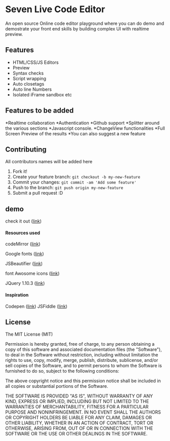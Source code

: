 # Seven Live Code Editor

An open source Online code editor playground where you can do  demo and demostrate your front end skills by building complex UI with realtime preview.

## Features

* HTML/CSS/JS Editors
* Preview
* Syntax checks
* Script wrapping
* Auto closetags
* Auto line Numbers
* Isolated iFrame sandbox etc

## Features to be added 
*Realtime collaboration
*Authentication
*Github support
*Splitter around the various sections
*Javascript console.
*ChangeView functionalities
*Full Screen Preview of the results
*You can also suggest a new feature 

## Contributing

All contributors names will be added here

1. Fork it!
2. Create your feature branch: `git checkout -b my-new-feature`
3. Commit your changes: `git commit -am 'Add some feature'`
4. Push to the branch: `git push origin my-new-feature`
5. Submit a pull request :D

## demo
check it out ([link](https://codemirror.net/))


#### Resources used
codeMirror ([link](https://codemirror.net/))

Google fonts ([link](https://codemirror.net/))

JSBeautifier ([link](http://jsbeautifier.org/))

font Awosome icons ([link](https://fontawesome.com/))

JQuery 1.10.3 ([link](http://blog.jquery.com/2014/12/18/jquery-1-11-2-and-2-1-3-released-safari-fail-safe-edition/))

#### Inspiration
Codepen  ([link](http://codepen.io/))
JSFiddle ([link](http://jsfiddle.net/))

## License

The MIT License (MIT)

Permission is hereby granted, free of charge, to any person obtaining a copy
of this software and associated documentation files (the "Software"), to deal
in the Software without restriction, including without limitation the rights
to use, copy, modify, merge, publish, distribute, sublicense, and/or sell
copies of the Software, and to permit persons to whom the Software is
furnished to do so, subject to the following conditions:

The above copyright notice and this permission notice shall be included in
all copies or substantial portions of the Software.

THE SOFTWARE IS PROVIDED "AS IS", WITHOUT WARRANTY OF ANY KIND, EXPRESS OR
IMPLIED, INCLUDING BUT NOT LIMITED TO THE WARRANTIES OF MERCHANTABILITY,
FITNESS FOR A PARTICULAR PURPOSE AND NONINFRINGEMENT. IN NO EVENT SHALL THE
AUTHORS OR COPYRIGHT HOLDERS BE LIABLE FOR ANY CLAIM, DAMAGES OR OTHER
LIABILITY, WHETHER IN AN ACTION OF CONTRACT, TORT OR OTHERWISE, ARISING FROM,
OUT OF OR IN CONNECTION WITH THE SOFTWARE OR THE USE OR OTHER DEALINGS IN
THE SOFTWARE.

